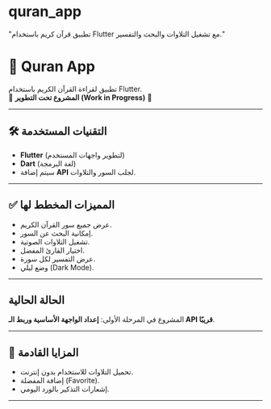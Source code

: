 # quran_app

"تطبيق قرآن كريم باستخدام Flutter مع تشغيل التلاوات والبحث والتفسير."
# 📖 Quran App

تطبيق لقراءة القرآن الكريم باستخدام Flutter.  
🚧 **المشروع تحت التطوير (Work in Progress)** 🚧

---

## 🛠 التقنيات المستخدمة
- **Flutter** (لتطوير واجهات المستخدم)
- **Dart** (لغة البرمجة)
- سيتم إضافة **API** لجلب السور والتلاوات.

---

## ✅ المميزات المخطط لها
- عرض جميع سور القرآن الكريم.
- إمكانية البحث عن السور.
- تشغيل التلاوات الصوتية.
- اختيار القارئ المفضل.
- عرض التفسير لكل سورة.
- وضع ليلي (Dark Mode).

---

## الحالة الحالية
المشروع في المرحلة الأولى: **إعداد الواجهة الأساسية وربط الـ API قريبًا**.

---

## 🔮 المزايا القادمة
- تحميل التلاوات للاستخدام بدون إنترنت.
- إضافة المفضلة (Favorite).
- إشعارات التذكير بالورد اليومي.

---
